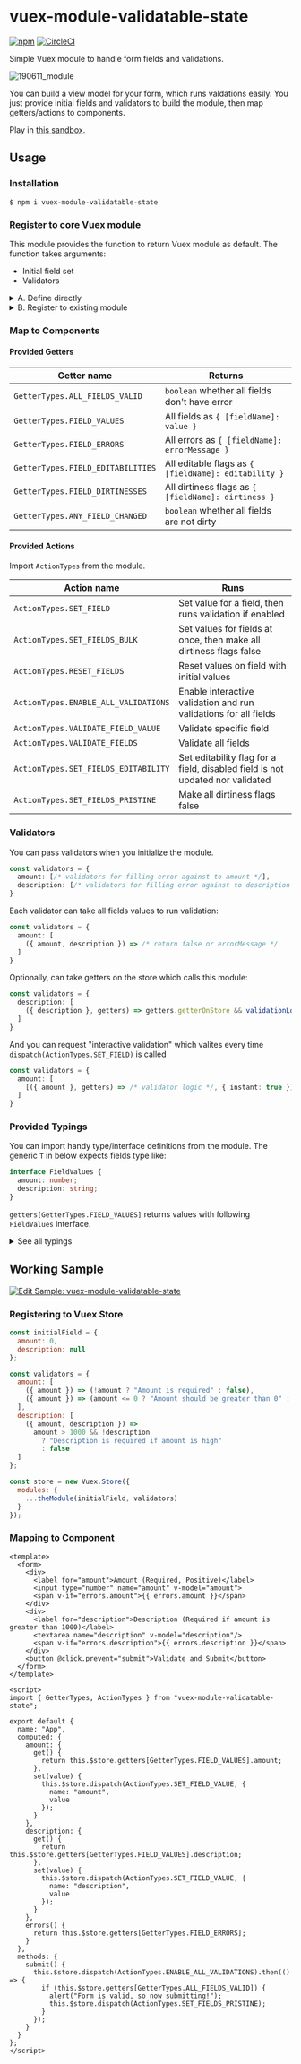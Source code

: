 # vuex-module-validatable-state

[![npm](https://img.shields.io/npm/v/vuex-module-validatable-state.svg?style=for-the-badge)](https://www.npmjs.com/package/vuex-module-validatable-state)
[![CircleCI](https://img.shields.io/circleci/project/github/indiegogo/vuex-module-validatable-state/master.svg?style=for-the-badge)](https://circleci.com/gh/indiegogo/vuex-module-validatable-state)

Simple Vuex module to handle form fields and validations.

![190611_module](https://user-images.githubusercontent.com/85887/59253812-dcd08180-8be3-11e9-922d-c5c6e6a2e777.gif)

You can build a view model for your form, which runs valdations easily. You just provide initial fields and validators to build the module, then map getters/actions to components.

Play in [this sandbox](https://o46g3.codesandbox.io/).

## Usage

### Installation

```
$ npm i vuex-module-validatable-state
```

### Register to core Vuex module

This module provides the function to return Vuex module as default. The function takes arguments:

- Initial field set
- Validators
 
<details>
  <summary>A. Define directly</summary>

```ts
import validatableModule from "vuex-module-validatable-state";

const initialFields = {
  amount: null,
  description: "default text"
};

const validators = {
  amount: [
    ({ amount }) => amount === null ? "Require this" : false
  ],
  description: [
    ({ description }) => description.length > 15 ? "Should be shorter than 15" : false,
    ({ description, amount }) => description.indexOf(amount.toString())  ? "Should include amount" : false,
  ]
};

new Vuex.Store({
  modules: {
    myForm: {
      namespaced: true
      store,
      getters,
      actions,
      mutations,
      modules: {
        ...validatableModule(initialFields, validators) // <-- HERE
      }
    }
  }
});
```
</details>

<details>
  <summary>B. Register to existing module</summary>

```ts
import { register } from "vuex-module-validatable-state";

const initialFields = {
  amount: null,
  description: "default text"
};

const validators = {
  amount: [
    ({ amount }) => amount === null ? "Require this" : false
  ],
  description: [
    ({ description }) => description.length > 15 ? "Should be shorter than 15" : false,
    ({ description, amount }) => description.indexOf(amount.toString())  ? "Should include amount" : false,
  ]
};

const store = new Vuex.Store({
  modules: {
    myForm: {
      namespaced: true
      store,
      getters,
      actions,
      mutations
    }
  }
});

register(store, "myForm", initialFields, validators);
```
</details>

### Map to Components

#### Provided Getters

|**Getter name**|**Returns**|
---|---
|`GetterTypes.ALL_FIELDS_VALID`|`boolean` whether all fields don't have error|
|`GetterTypes.FIELD_VALUES`|All fields as `{ [fieldName]: value }`|
|`GetterTypes.FIELD_ERRORS`|All errors as `{ [fieldName]: errorMessage }`|
|`GetterTypes.FIELD_EDITABILITIES`|All editable flags as `{ [fieldName]: editability }`|
|`GetterTypes.FIELD_DIRTINESSES`|All dirtiness flags as `{ [fieldName]: dirtiness }`|
|`GetterTypes.ANY_FIELD_CHANGED`|`boolean` whether all fields are not dirty|

#### Provided Actions

Import `ActionTypes` from the module.

|**Action name**|**Runs**|
---|---
|`ActionTypes.SET_FIELD`|Set value for a field, then runs validation if enabled|
|`ActionTypes.SET_FIELDS_BULK`|Set values for fields at once, then make all dirtiness flags false|
|`ActionTypes.RESET_FIELDS`|Reset values on field with initial values|
|`ActionTypes.ENABLE_ALL_VALIDATIONS`|Enable interactive validation and run validations for all fields|
|`ActionTypes.VALIDATE_FIELD_VALUE`|Validate specific field|
|`ActionTypes.VALIDATE_FIELDS`|Validate all fields|
|`ActionTypes.SET_FIELDS_EDITABILITY`|Set editability flag for a field, disabled field is not updated nor validated|
|`ActionTypes.SET_FIELDS_PRISTINE`|Make all dirtiness flags false|

### Validators

You can pass validators when you initialize the module.

```ts
const validators = {
  amount: [/* validators for filling error against to amount */],
  description: [/* validators for filling error against to description */]
}
```

Each validator can take all fields values to run validation:

```ts
const validators = {
  amount: [
    ({ amount, description }) => /* return false or errorMessage */
  ]
}
```

Optionally, can take getters on the store which calls this module:

```ts
const validators = {
  description: [
    ({ description }, getters) => getters.getterOnStore && validationLogicIfGetterOnStoreIsTruthy(description)
  ]
}
```

And you can request "interactive validation" which valites every time `dispatch(ActionTypes.SET_FIELD)` is called

```ts
const validators = {
  amount: [
    [({ amount }, getters) => /* validator logic */, { instant: true }]
  ]
}
```

### Provided Typings

You can import handy type/interface definitions from the module.
The generic `T` in below expects fields type like:

```ts
interface FieldValues {
  amount: number;
  description: string;
}
```

`getters[GetterTypes.FIELD_VALUES]` returns values with following `FieldValues` interface.

<details>
<summary>See all typings</summary>

#### `ValidatorTree<T>`

As like ActionTree, MutationTree, you can receive type guards for Validators. By giving your fields' type for Generics, validator can get more guards for each fields:

![image](https://user-images.githubusercontent.com/21182617/53462133-a174c300-39f7-11e9-9b73-a16e6f064193.png)

#### `SetFieldAction<T>`

It's the type definition of the payload for dispatching `ActionTypes.SET_FIELD`, you can get type guard for your fields by giving Generics.

![image](https://user-images.githubusercontent.com/21182617/53462201-dd0f8d00-39f7-11e9-81f8-a927a96c75b4.png)

#### `FieldValidationErrors<T>`

Type for `getters[GetterTypes.FIELD_ERRORS]`

#### `FieldEditabilities<T>`

Type for `getters[GetterTypes.FIELD_EDITABILITIES]`

#### `FieldDirtinesses<T>`

Type for `getters[GetterTypes.FIELD_DIRTINESSES]`

</details>

## Working Sample

[![Edit Sample: vuex-module-validatable-state](https://codesandbox.io/static/img/play-codesandbox.svg)](https://codesandbox.io/s/vue-template-o46g3?fontsize=14)

### Registering to Vuex Store

```js
const initialField = {
  amount: 0,
  description: null
};

const validators = {
  amount: [
    ({ amount }) => (!amount ? "Amount is required" : false),
    ({ amount }) => (amount <= 0 ? "Amount should be greater than 0" : false)
  ],
  description: [
    ({ amount, description }) =>
      amount > 1000 && !description
        ? "Description is required if amount is high"
        : false
  ]
};

const store = new Vuex.Store({
  modules: {
    ...theModule(initialField, validators)
  }
});
```

### Mapping to Component

```vue
<template>
  <form>
    <div>
      <label for="amount">Amount (Required, Positive)</label>
      <input type="number" name="amount" v-model="amount">
      <span v-if="errors.amount">{{ errors.amount }}</span>
    </div>
    <div>
      <label for="description">Description (Required if amount is greater than 1000)</label>
      <textarea name="description" v-model="description"/>
      <span v-if="errors.description">{{ errors.description }}</span>
    </div>
    <button @click.prevent="submit">Validate and Submit</button>
  </form>
</template>

<script>
import { GetterTypes, ActionTypes } from "vuex-module-validatable-state";

export default {
  name: "App",
  computed: {
    amount: {
      get() {
        return this.$store.getters[GetterTypes.FIELD_VALUES].amount;
      },
      set(value) {
        this.$store.dispatch(ActionTypes.SET_FIELD_VALUE, {
          name: "amount",
          value
        });
      }
    },
    description: {
      get() {
        return this.$store.getters[GetterTypes.FIELD_VALUES].description;
      },
      set(value) {
        this.$store.dispatch(ActionTypes.SET_FIELD_VALUE, {
          name: "description",
          value
        });
      }
    },
    errors() {
      return this.$store.getters[GetterTypes.FIELD_ERRORS];
    }
  },
  methods: {
    submit() {
      this.$store.dispatch(ActionTypes.ENABLE_ALL_VALIDATIONS).then(() => {
        if (this.$store.getters[GetterTypes.ALL_FIELDS_VALID]) {
          alert("Form is valid, so now submitting!");
          this.$store.dispatch(ActionTypes.SET_FIELDS_PRISTINE);
        }
      });
    }
  }
};
</script>
```
